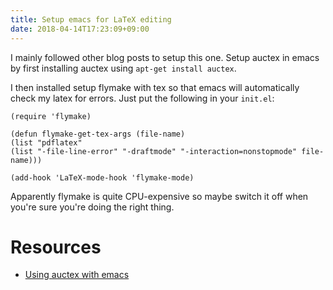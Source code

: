 ```yaml
---
title: Setup emacs for LaTeX editing
date: 2018-04-14T17:23:09+09:00
---
```


I mainly followed other blog posts to setup this one. Setup auctex in emacs by first 
installing auctex using `apt-get install auctex`.

I then installed setup flymake with tex so that emacs will automatically check my
latex for errors. Just put the following in your `init.el`:
``` elisp
(require 'flymake)

(defun flymake-get-tex-args (file-name)
(list "pdflatex"
(list "-file-line-error" "-draftmode" "-interaction=nonstopmode" file-name)))

(add-hook 'LaTeX-mode-hook 'flymake-mode)
```
Apparently flymake is quite CPU-expensive so maybe switch it off when you're sure
you're doing the right thing.

# Resources

* [Using auctex with emacs](https://piotrkazmierczak.com/2010/emacs-as-the-ultimate-latex-editor/) 


